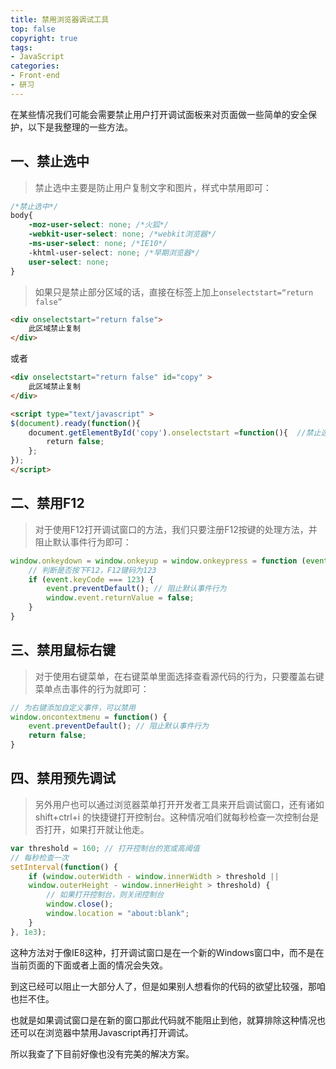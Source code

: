 ```yaml
---
title: 禁用浏览器调试工具
top: false
copyright: true
tags:
- JavaScript
categories:
- Front-end
- 研习
---
```


在某些情况我们可能会需要禁止用户打开调试面板来对页面做一些简单的安全保护，以下是我整理的一些方法。

## 一、禁止选中

> 禁止选中主要是防止用户复制文字和图片，样式中禁用即可：

```css
/*禁止选中*/ 
body{ 
    -moz-user-select: none; /*火狐*/ 
    -webkit-user-select: none; /*webkit浏览器*/ 
    -ms-user-select: none; /*IE10*/ 
    -khtml-user-select: none; /*早期浏览器*/ 
    user-select: none; 
}
```

> 如果只是禁止部分区域的话，直接在标签上加上`onselectstart=“return false”`
<!--more-->

```html
<div onselectstart="return false">
	此区域禁止复制
</div>
```

或者

```html
<div onselectstart="return false" id="copy" >
	此区域禁止复制
</div>

<script type="text/javascript" >
$(document).ready(function(){
    document.getElementById('copy').onselectstart =function(){  //禁止选中
        return false;
    };
});
</script>
```

## 二、禁用F12

> 对于使用F12打开调试窗口的方法，我们只要注册F12按键的处理方法，并阻止默认事件行为即可：

```javascript
window.onkeydown = window.onkeyup = window.onkeypress = function (event) {
	// 判断是否按下F12，F12键码为123
	if (event.keyCode === 123) {
		event.preventDefault(); // 阻止默认事件行为
        window.event.returnValue = false;
	}
}
```

## 三、禁用鼠标右键

> 对于使用右键菜单，在右键菜单里面选择查看源代码的行为，只要覆盖右键菜单点击事件的行为就即可：

```javascript
// 为右键添加自定义事件，可以禁用
window.oncontextmenu = function() {
	event.preventDefault(); // 阻止默认事件行为
    return false;
}
```

## 四、禁用预先调试

> 另外用户也可以通过浏览器菜单打开开发者工具来开启调试窗口，还有诸如 shift+ctrl+i 的快捷键打开控制台。这种情况咱们就每秒检查一次控制台是否打开，如果打开就让他走。

```javascript
var threshold = 160; // 打开控制台的宽或高阈值
// 每秒检查一次
setInterval(function() {
	if (window.outerWidth - window.innerWidth > threshold || 
	window.outerHeight - window.innerHeight > threshold) {
		// 如果打开控制台，则关闭控制台
		window.close();  
        window.location = "about:blank";  
	}
}, 1e3);
```

这种方法对于像IE8这种，打开调试窗口是在一个新的Windows窗口中，而不是在当前页面的下面或者上面的情况会失效。

到这已经可以阻止一大部分人了，但是如果别人想看你的代码的欲望比较强，那咱也拦不住。

也就是如果调试窗口是在新的窗口那此代码就不能阻止到他，就算排除这种情况也还可以在浏览器中禁用Javascript再打开调试。

所以我查了下目前好像也没有完美的解决方案。